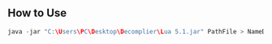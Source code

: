 ## How to Use

```java
java -jar "C:\Users\PC\Desktop\Decomplier\Lua 5.1.jar" PathFile > NameDoYouWant
```
